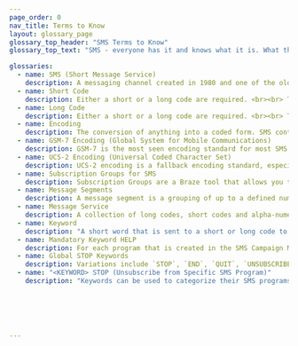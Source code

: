 ```yaml
---
page_order: 0
nav_title: Terms to Know
layout: glossary_page
glossary_top_header: "SMS Terms to Know"
glossary_top_text: "SMS - everyone has it and knows what it is. What they don't know is the nuance. Check out the terms below to learn more about SMS ecosystems, technologies, and processes."

glossaries:
  - name: SMS (Short Message Service)
    description: A messaging channel created in 1980 and one of the oldest texting technologies. It also happens to be one of the most wide-spread and more frequently used, of all texting channels. This channel is a more direct way to reach your users and customers than most other messaging channels, as it utilizes their personal phone number to reach them. As such, SMS has more rules and regulations around it than other messaging channels.
  - name: Short Code
    description: Either a short or a long code are required. <br><br> This is a short, memorable 5-6 digit sequences that allows senders to send more messages at more consistent rates than long numbers (1 message per second).
  - name: Long Code
    description: Either a short or a long code are required. <br><br> This is the standard, 10-digit phone number (in most countries) that allows senders to send more messages at the rate of 1 message per second.
  - name: Encoding
    description: The conversion of anything into a coded form. SMS content can be encoded in either GSM-7 or UCS-2.
  - name: GSM-7 Encoding (Global System for Mobile Communications)
    description: GSM-7 is the most seen encoding standard for most SMS messaging. It uses most of the Greek and English alphabets, as well as some additional characters. You can <a href='https://en.wikipedia.org/wiki/GSM_03.38#GSM_7-bit_default_alphabet_and_extension_table_of_3GPP_TS_23.038_.2F_GSM_03.38'>learn more about GSM-7 encoding and which character sets you can use here</a>. Languages such as Chinese, Korean or Japanese must be transferred using the 16-bit UCS-2 character encoding.
  - name: UCS-2 Encoding (Universal Coded Character Set)
    description: UCS-2 encoding is a fallback encoding standard, especially when a message cannot be encoded using GSM-7 or when a language needs more than 128 characters to be rendered. USC-2 is better measured by <a href='https://en.wikipedia.org/wiki/Code_point'>"code points"</a>, as opposed to "characters".
  - name: Subscription Groups for SMS
    description: Subscription Groups are a Braze tool that allows you to target specific subscription levels of users or customers. Subscription Groups for SMS are constructed internally based on your message service and cannot be shared across appgroups.
  - name: Message Segments
    description: A message segment is a grouping of up to a defined number of characters (160 for GSM-7 encoding; 67 for UCS-2 encoding) that will be sent in a single SMS dispatch. If you dispatch an SMS with 161 characters using GSM-7 encoding, you will see that there are two (2) message segments that were sent. Sending multiple message segments may result in additional charges.
  - name: Message Service
    description: A collection of long codes, short codes and alpha-numeric ID's used to send your SMS message with Braze.
  - name: Keyword
    description: "A short word that is sent to a short or long code to interact with a pre-defined SMS program or to request to OPT-OUT of a specific program or all programs on a code. For example, `STOP`. Keywords should <br> - be alphanumeric <br> have no spaces <br> be less than 10 (ten) characters. <br> <br> A specific keyword and short code combination may only be used on one active program at a time. If a keyword is entered that is already in use by another program, a validation error will appear. <br> <br> There are two mandatory keyword categories that all SMS content providers must comply with: `STOP` and `HELP`."
  - name: Mandatory Keyword HELP
    description: For each program that is created in the SMS Campaign Manager platform, content for this keyword must be provided and has to meet the best practices and carrier compliance per country or region in which the SMS traffic is being sent and received. In most cases this content should have a brief explanation of the SMS program, and how to OPTED-OUT.
  - name: Global STOP Keywords
    description: Variations include `STOP`, `END`, `QUIT`, `UNSUBSCRIBE`, `CANCEL`, `STOPALL`. These are referred to as `Global-Stop-Keywords`. If any of these keywords are texted in to a short or long code, it results in the mobile number (the originating mobile phone number) being opted-out of every active SMS program on that code it is associated with.
  - name: "<KEYWORD> STOP (Unsubscribe from Specific SMS Program)"
    description: "Keywords can be used to categorize their SMS programs and therefore enable their mobile users to unsubscribe from those specific programs, rather than all of the programs. For example, if a brand used the keyword `SAVINGS` as the keyword to enter their marketing SMS program and the mobile user only wants to OPT-OUT of that specific single program on that code, then they would text in 'SAVINGS STOP'."






---
```

